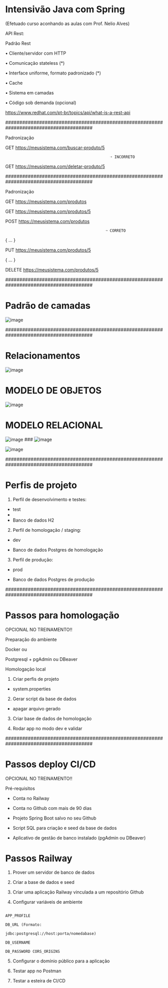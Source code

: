 # Intensivão Java com Spring

(Efetuado curso aconhando as aulas com Prof. Nelio Alves)

 API Rest:

Padrão Rest

•	Cliente/servidor com HTTP

•	Comunicação stateless (*)

•	Interface uniforme, formato padronizado (*)

•	Cache

•	Sistema em camadas

•	Código sob demanda (opcional) 

https://www.redhat.com/pt-br/topics/api/what-is-a-rest-api

#######################################################################################

Padronização

GET https://meusistema.com/buscar-produto/5

                                                  ➝ INCORRETO      

GET https://meusistema.com/deletar-produto/5

#######################################################################################

Padronização

GET https://meusistema.com/produtos 

GET https://meusistema.com/produtos/5

POST https://meusistema.com/produtos

                                                ➝ CORRETO                            

{ ... }
                                      
PUT https://meusistema.com/produtos/5

{ ... }

DELETE https://meusistema.com/produtos/5

#######################################################################################

# Padrão de camadas

![image](https://github.com/Djalves424/dslist/assets/108296040/d9f60976-3604-4fb2-95f8-079d6e942cb2)

#######################################################################################

# Relacionamentos

![image](https://github.com/Djalves424/dslist/assets/108296040/20169642-9897-4128-bbf3-cdb68022ee16)

# MODELO DE OBJETOS

![image](https://github.com/Djalves424/dslist/assets/108296040/0ba31301-49b8-4d2b-b94c-c7792aa7db3c)

# MODELO RELACIONAL

![image](https://github.com/Djalves424/dslist/assets/108296040/84ad40ca-907a-42cf-b527-cc60260e798a) ### ![image](https://github.com/Djalves424/dslist/assets/108296040/501f8e8b-bd75-4d96-a741-406bd0feaf0f)

![image](https://github.com/Djalves424/dslist/assets/108296040/dbd8bbd8-5bb9-43c4-91fc-01fad910cd36)

#######################################################################################

# Perfis de projeto

1.	Perfil de desenvolvimento e testes:

-	test
-	
-	Banco de dados H2

2.	Perfil de homologação / staging:

-	dev

-	Banco de dados Postgres de homologação

3.	Perfil de produção:

-	prod

-	Banco de dados Postgres de produção

#######################################################################################

# Passos para homologação

OPCIONAL NO TREINAMENTO!!

Preparação do ambiente

Docker ou

Postgresql + pgAdmin ou DBeaver

Homologação local

1.	Criar perfis de projeto
   
*	system.properties

2.	Gerar script da base de dados

*	apagar arquivo gerado

3.	Criar base de dados de homologação

4.	Rodar app no modo dev e validar

#######################################################################################

# Passos deploy CI/CD

OPCIONAL NO TREINAMENTO!!

Pré-requisitos

-	Conta no Railway

-	Conta no Github com mais de 90 dias

-	Projeto Spring Boot salvo no seu Github

-	Script SQL para criação e seed da base de dados

-	Aplicativo de gestão de banco instalado (pgAdmin ou DBeaver)

# Passos Railway

1.	Prover um servidor de banco de dados

2.	Criar a base de dados e seed

3.	Criar uma aplicação Railway vinculada a um repositório Github

4.	Configurar variáveis de ambiente

```

APP_PROFILE

DB_URL (Formato:

jdbc:postgresql://host:porta/nomedabase)

DB_USERNAME

DB_PASSWORD CORS_ORIGINS

```

5.	Configurar o domínio público para a aplicação

6.	Testar app no Postman

7.	Testar a esteira de CI/CD


  









